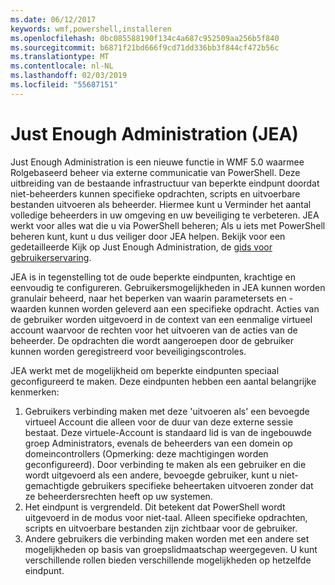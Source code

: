 ```yaml
---
ms.date: 06/12/2017
keywords: wmf,powershell,installeren
ms.openlocfilehash: 0bc085588190f134c4a687c952509aa256b5f840
ms.sourcegitcommit: b6871f21bd666f9cd71dd336bb3f844cf472b56c
ms.translationtype: MT
ms.contentlocale: nl-NL
ms.lasthandoff: 02/03/2019
ms.locfileid: "55687151"
---
```

# <a name="just-enough-administration-jea"></a>Just Enough Administration (JEA)
Just Enough Administration is een nieuwe functie in WMF 5.0 waarmee Rolgebaseerd beheer via externe communicatie van PowerShell.  Deze uitbreiding van de bestaande infrastructuur van beperkte eindpunt doordat niet-beheerders kunnen specifieke opdrachten, scripts en uitvoerbare bestanden uitvoeren als beheerder.  Hiermee kunt u Verminder het aantal volledige beheerders in uw omgeving en uw beveiliging te verbeteren.  JEA werkt voor alles wat die u via PowerShell beheren; Als u iets met PowerShell beheren kunt, kunt u dus veiliger door JEA helpen.  Bekijk voor een gedetailleerde Kijk op Just Enough Administration, de [gids voor gebruikerservaring](http://aka.ms/JEA).

JEA is in tegenstelling tot de oude beperkte eindpunten, krachtige en eenvoudig te configureren.  Gebruikersmogelijkheden in JEA kunnen worden granulair beheerd, naar het beperken van waarin parametersets en -waarden kunnen worden geleverd aan een specifieke opdracht. Acties van de gebruiker worden uitgevoerd in de context van een eenmalige virtueel account waarvoor de rechten voor het uitvoeren van de acties van de beheerder.  De opdrachten die wordt aangeroepen door de gebruiker kunnen worden geregistreerd voor beveiligingscontroles.

JEA werkt met de mogelijkheid om beperkte eindpunten speciaal geconfigureerd te maken.  Deze eindpunten hebben een aantal belangrijke kenmerken:

1. Gebruikers verbinding maken met deze 'uitvoeren als' een bevoegde virtueel Account die alleen voor de duur van deze externe sessie bestaat.  Deze virtuele-Account is standaard lid is van de ingebouwde groep Administrators, evenals de beheerders van een domein op domeincontrollers (Opmerking: deze machtigingen worden geconfigureerd). Door verbinding te maken als een gebruiker en die wordt uitgevoerd als een andere, bevoegde gebruiker, kunt u niet-gemachtigde gebruikers specifieke beheertaken uitvoeren zonder dat ze beheerdersrechten heeft op uw systemen.
2. Het eindpunt is vergrendeld.  Dit betekent dat PowerShell wordt uitgevoerd in de modus voor niet-taal.  Alleen specifieke opdrachten, scripts en uitvoerbare bestanden zijn zichtbaar voor de gebruiker.
3. Andere gebruikers die verbinding maken worden met een andere set mogelijkheden op basis van groepslidmaatschap weergegeven.  U kunt verschillende rollen bieden verschillende mogelijkheden op hetzelfde eindpunt.

